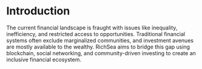 # Introduction
The current financial landscape is fraught with issues like inequality, inefficiency, 
    and restricted access to opportunities. Traditional financial systems often exclude marginalized communities, 
    and investment avenues are mostly available to the wealthy. RichSea aims to bridge this gap using blockchain, 
    social networking, and community-driven investing to create an inclusive financial ecosystem.

